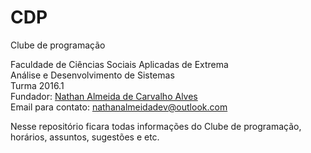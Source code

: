 # CDP
Clube de programação

Faculdade de Ciências Sociais Aplicadas de Extrema  
Análise e Desenvolvimento de Sistemas  
Turma 2016.1  
Fundador: [Nathan Almeida de Carvalho Alves](https://github.com/Neitan96)  
Email para contato: [nathanalmeidadev@outlook.com](nathanalmeidadev@outlook.com)  

Nesse repositório ficara todas informações do Clube de programação, horários, assuntos, sugestões e etc.
